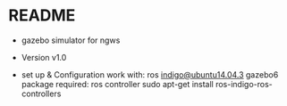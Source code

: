# README #

* gazebo simulator for ngws
* Version v1.0


* set up & Configuration
  work with:
   ros indigo@ubuntu14.04.3
   gazebo6
  package required:
   ros controller
        sudo apt-get install ros-indigo-ros-controllers
